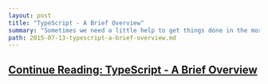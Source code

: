 ```yaml
---
layout: post
title: "TypeScript - A Brief Overview"
summary: "Sometimes we need a little help to get things done in the most effiecient and safest possible way. Just like construction workers wear hard hats to keep them safe from falling debris, JavaScript developers need protection from unforseen hazards too. TypeScript is our hard hat."
path: 2015-07-13-typescript-a-brief-overview.md
---
```

## [Continue Reading: TypeScript - A Brief Overview](http://typescriptpdx.com/blog/2015/07/typescript-a-brief-overview/)